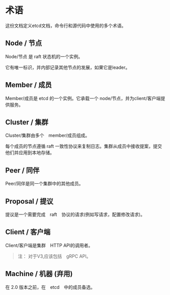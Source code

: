 # 术语

这份文档定义etcd文档，命令行和源代码中使用的多个术语。

## Node / 节点

Node/节点 是 raft 状态机的一个实例。

它有唯一标识，并内部记录其他节点的发展，如果它是leader。

## Member / 成员

Member/成员是 etcd 的一个实例。它承载一个 node/节点，并为client/客户端提供服务。

## Cluster / 集群

Cluster/集群由多个　member/成员组成。

每个成员的节点遵循 raft 一致性协议来复制日志。集群从成员中接收提案，提交他们并应用到本地存储。

## Peer / 同伴

Peer/同伴是同一个集群中的其他成员。

## Proposal / 提议

提议是一个需要完成　raft　协议的请求(例如写请求，配置修改请求)。

## Client / 客户端

Client/客户端是集群　HTTP API的调用者。

> 注： 对于V3,应该包括　gRPC API。

## Machine / 机器 (弃用)

在 2.0 版本之前，在　etcd　中的成员备选。
